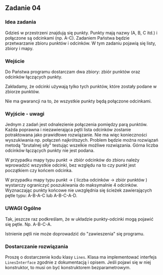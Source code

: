 ## Zadanie 04
### Idea zadania
Gdzieś w przestrzeni znajdują się punkty. Punkty mają nazwy (A, B, C itd.) i połączone są odcinkami (np. A-C). Zadaniem Państwa będzie przetwarzanie zbioru punktów i odcinków. W tym zadaniu pojawią się listy, zbiory i mapy.

### Wejście
Do Państwa programu dostarczam dwa zbiory: zbiór punktów oraz odcinków łączących punkty.

Zakładamy, że odcinki używają tylko tych punktów, które zostały podane w zbiorze punktów.

Nie ma gwarancji na to, że wszystkie punkty będą połączone odcinkami.

### Wyjście - uwagi
Jednym z zadań jest odnalezienie połączenia pomiędzy parą punktów. Każda poprawna i niezawierająca pętli lista odcinków zostanie potraktowana jako prawidłowe rozwiązanie. Nie ma więc konieczności wyszukiwania np. połączeń najkrótszych. Problem będzie można rozwiązań metodą "brutalnej siły" testując wszelkie możliwe rozwiązania. Górna liczba odcinków łączących punkty nie jest podana.

W przypadku mapy typu punkt -> zbiór odcinków do zbioru należy wprowadzić wszystkie odcinki, bez względu na to czy punkt jest początkiem czy końcem odcinka.

W przypadku mapy typu punkt -> ( liczba odcinków -> zbiór punktów ) wystarczy ograniczyć poszukiwania do maksymalnie 4 odcinków. Wyznaczając punkty końcowe nie uwzględnia się ścieżek zawierających pętle typu: A-B-A-C lub A-B-C-A-D.

### UWAGI Ogólne
Tak, jeszcze raz podkreślam, że w układzie punkty-odcinki mogą pojawić się pętle. Np. A-B-C-A.

Istnienie pętli nie może doprowadzić do "zawieszenia" się programu.

### Dostarczanie rozwiązania
Proszę o dostarczenie kodu klasy ```Lines```. Klasa ma implementować interfejs ```LinesInterface``` zgodnie z dokumentacją i opisem. Jeśli pojawi się w niej konstruktor, to musi on być konstruktorem bezparametrowym.